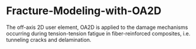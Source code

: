 # Fracture-Modeling-with-OA2D
The off-axis 2D user element, OA2D is applied to the damage mechanisms occurring during tension-tension fatigue in fiber-reinforced composites, i.e. tunneling cracks and delamination. 

